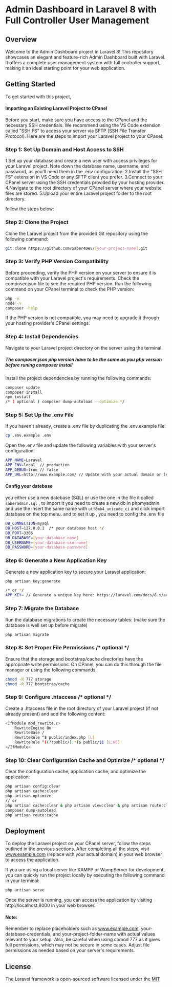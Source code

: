 # Admin Dashboard in Laravel 8 with Full Controller User Management

## Overview

Welcome to the Admin Dashboard project in Laravel 8! This repository showcases an elegant and feature-rich Admin Dashboard built with Laravel. It offers a complete user management system with full controller support, making it an ideal starting point for your web application.




## Getting Started
To get started with this project, 
#### Importing an Existing Laravel Project to CPanel
Before you start, make sure you have access to the CPanel and the necessary SSH credentials. We recommend using the VS Code extension called "SSH FS" to access your server via SFTP (SSH File Transfer Protocol). Here are the steps to import your Laravel project to your CPanel:


### Step 1: Set Up Domain and Host Access to SSH

1.Set up your database and create a new user with access privileges for your Laravel project. Note down the database name, username, and password, as you'll need them in the .env configuration.
2.Install the "SSH FS" extension in VS Code or any SFTP client you prefer.
3.Connect to your CPanel server using the SSH credentials provided by your hosting provider.
4.Navigate to the root directory of your CPanel server where your website files are stored.
5.Upload your entire Laravel project folder to the root directory.

follow the steps below:

### Step 2: Clone the Project
Clone the Laravel project from the provided Git repository using the following command:

```bash
git clone https://github.com/Saber4Dev/[your-project-name].git
```


### Step 3: Verify PHP Version Compatibility
Before proceeding, verify the PHP version on your server to ensure it is compatible with your Laravel project's requirements. Check the composer.json file to see the required PHP version.
Run the following command on your CPanel terminal to check the PHP version:
```bash
php -v
node -v
composer -help
```
If the PHP version is not compatible, you may need to upgrade it through your hosting provider's CPanel settings.


### Step 4: Install Dependencies
Navigate to your Laravel project directory on the server using the terminal.
##### The composer.json php version have to be the same as you php version before runing composer install
Install the project dependencies by running the following commands:

```bash
composer update
composer install
npm install
/* ( optional ) composer dump-autoload --optimize */
```


### Step 5: Set Up the .env File
If you haven't already, create a .env file by duplicating the .env.example file:
```bash
cp .env.example .env
```
Open the .env file and update the following variables with your server's configuration:
```bash
APP_NAME=Laravel
APP_ENV=local  // production 
APP_DEBUG=true // false
APP_URL=http://www.example.com/ // Update with your actual domain or leave it as default for local hosting

```

#### Config your datebase
you either use a new datebase (SQL) or use the one in the file it called `saberadmin.sql` , to import it you need to create a new db in phpmyadmin and use the insert the same name with `utf8mb4_unicode_ci` and click import database on the top menu.
and to set it up , you need to config the .env file 

```bash
DB_CONNECTION=mysql
DB_HOST=127.0.0.1  /* your database host */
DB_PORT=3306
DB_DATABASE=[your-database-name] 
DB_USERNAME=[your-database-username] 
DB_PASSWORD=[your-database-password] 

```

### Step 6: Generate a New Application Key
Generate a new application key to secure your Laravel application:

```bash
php artisan key:generate

/* or */
APP_KEY= // Generate a unique key here: https://laravel.com/docs/8.x/artisan#generating-a-key
```

### Step 7: Migrate the Database
Run the database migrations to create the necessary tables:
(make sure the database is well set up before migrate)
```bash
php artisan migrate
```

### Step 8: Set Proper File Permissions /* optional */
Ensure that the storage and bootstrap/cache directories have the appropriate write permissions. On CPanel, you can do this through the file manager or using the following commands:
```bash
chmod -R 777 storage
chmod -R 777 bootstrap/cache
```

### Step 9: Configure .htaccess /* optional */
Create a .htaccess file in the root directory of your Laravel project (if not already present) and add the following content:
```bash
<IfModule mod_rewrite.c>
    RewriteEngine On
    RewriteBase /
    RewriteRule ^$ public/index.php [L]
    RewriteRule ^((?!public/).*)$ public/$1 [L,NC]
</IfModule>
```


### Step 10: Clear Configuration Cache and Optimize /* optional */
Clear the configuration cache, application cache, and optimize the application:

```bash
php artisan config:clear
php artisan cache:clear
php artisan optimize
// or
php artisan cache:clear & php artisan view:clear & php artisan route:clear & php artisan config:clear & php artisan clear-compiled
composer dump-autoload
php artisan route:cache
```



## Deployment
To deploy the Laravel project on your CPanel server, follow the steps outlined in the previous sections. After completing all the steps, visit www.example.com (replace with your actual domain) in your web browser to access the application.

If you are using a local server like XAMPP or WampServer for development, you can quickly run the project locally by executing the following command in your terminal:
```bash
php artisan serve
```
Once the server is running, you can access the application by visiting http://localhost:8000 in your web browser.



#### Note:
Remember to replace placeholders such as www.example.com, your-database-credentials, and your-project-folder-name with actual values relevant to your setup. Also, be careful when using chmod 777 as it gives full permissions, which may not be secure in some cases. Adjust file permissions as needed based on your server's requirements.





## License

The Laravel framework is open-sourced software licensed under the [MIT](https://choosealicense.com/licenses/mit/)


